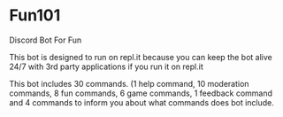 # Fun101
Discord Bot For Fun

This bot is designed to run on repl.it because you can keep the bot alive 24/7 with 3rd party applications if you run it on repl.it

This bot includes 30 commands. 
(1 help command, 10 moderation commands, 8 fun commands, 6 game commands, 1 feedback command and 4 commands to inform you about what commands does bot include.
